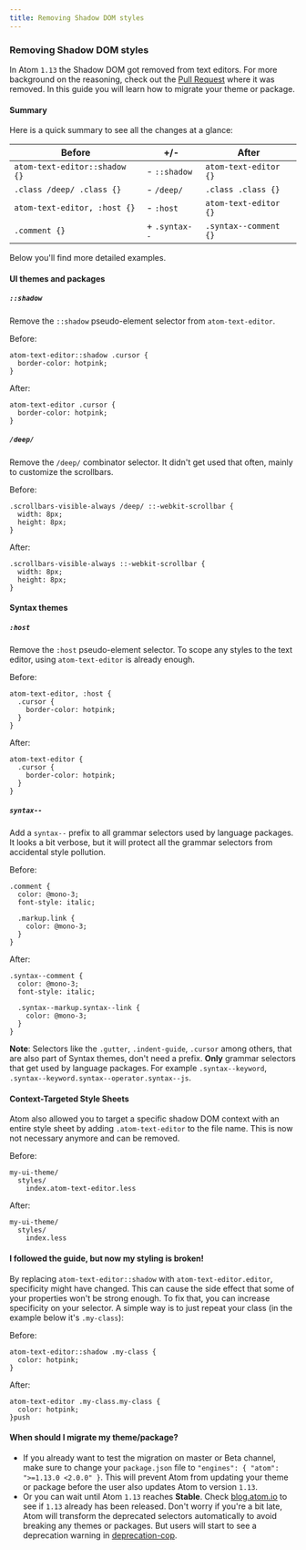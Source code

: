 ```yaml
---
title: Removing Shadow DOM styles
---
```


### Removing Shadow DOM styles

In Atom `1.13` the Shadow DOM got removed from text editors. For more background on the reasoning, check out the [Pull Request](https://github.com/atom/atom/pull/12903) where it was removed. In this guide you will learn how to migrate your theme or package.


#### Summary

Here is a quick summary to see all the changes at a glance:

Before | +/- | After
---|---|---
`atom-text-editor::shadow {}` | - `::shadow` | `atom-text-editor {}`
`.class /deep/ .class {}` | - `/deep/` | `.class .class {}`
`atom-text-editor, :host {}` | - `:host` | `atom-text-editor {}`
`.comment {}` | + `.syntax--` | `.syntax--comment {}`

Below you'll find more detailed examples.

#### UI themes and packages


##### `::shadow`

Remove the `::shadow` pseudo-element selector from `atom-text-editor`.

Before:

```less
atom-text-editor::shadow .cursor {
  border-color: hotpink;
}
```

After:

```less
atom-text-editor .cursor {
  border-color: hotpink;
}
```


##### `/deep/`

Remove the `/deep/` combinator selector. It didn't get used that often, mainly to customize the scrollbars.

Before:

```less
.scrollbars-visible-always /deep/ ::-webkit-scrollbar {
  width: 8px;
  height: 8px;
}
```

After:

```less
.scrollbars-visible-always ::-webkit-scrollbar {
  width: 8px;
  height: 8px;
}
```


#### Syntax themes


##### `:host`

Remove the `:host` pseudo-element selector. To scope any styles to the text editor, using `atom-text-editor` is already enough.

Before:

```less
atom-text-editor, :host {
  .cursor {
    border-color: hotpink;
  }
}
```

After:

```less
atom-text-editor {
  .cursor {
    border-color: hotpink;
  }
}
```


##### `syntax--`

Add a `syntax--` prefix to all grammar selectors used by language packages. It looks a bit verbose, but it will protect all the grammar selectors from accidental style pollution.

Before:

```less
.comment {
  color: @mono-3;
  font-style: italic;

  .markup.link {
    color: @mono-3;
  }
}
```

After:

```less
.syntax--comment {
  color: @mono-3;
  font-style: italic;

  .syntax--markup.syntax--link {
    color: @mono-3;
  }
}
```

__Note__: Selectors like the `.gutter`, `.indent-guide`, `.cursor` among others, that are also part of Syntax themes, don't need a prefix. __Only__ grammar selectors that get used by language packages. For example `.syntax--keyword`, `.syntax--keyword.syntax--operator.syntax--js`.


#### Context-Targeted Style Sheets

Atom also allowed you to target a specific shadow DOM context with an entire style sheet by adding `.atom-text-editor` to the file name. This is now not necessary anymore and can be removed.

Before:

```
my-ui-theme/
  styles/
    index.atom-text-editor.less
```

After:

```
my-ui-theme/
  styles/
    index.less
```


#### I followed the guide, but now my styling is broken!

By replacing `atom-text-editor::shadow` with `atom-text-editor.editor`, specificity might have changed. This can cause the side effect that some of your properties won't be strong enough. To fix that, you can increase specificity on your selector. A simple way is to just repeat your class (in the example below it's `.my-class`):

Before:

```less
atom-text-editor::shadow .my-class {
  color: hotpink;
}
```

After:

```less
atom-text-editor .my-class.my-class {
  color: hotpink;
}push

```


#### When should I migrate my theme/package?

- If you already want to test the migration on master or Beta channel, make sure to change your `package.json` file to `"engines": { "atom": ">=1.13.0 <2.0.0" }`. This will prevent Atom from updating your theme or package before the user also updates Atom to version `1.13`.
- Or you can wait until Atom `1.13` reaches __Stable__. Check [blog.atom.io](https://blog.atom.io/) to see if `1.13` already has been released. Don't worry if you're a bit late, Atom will transform the deprecated selectors automatically to avoid breaking any themes or packages. But users will start to see a deprecation warning in [deprecation-cop](https://github.com/atom/deprecation-cop).

